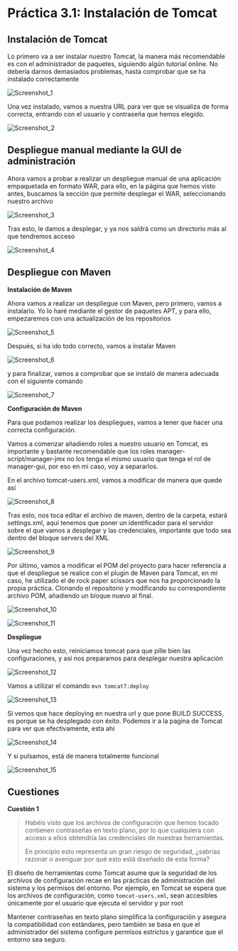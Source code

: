 # Práctica 3.1: Instalación de Tomcat

## Instalación de Tomcat

Lo primero va a ser instalar nuestro Tomcat, la manera más recomendable es con el administrador de paquetes, siguiendo algún tutorial online. No debería darnos demasiados problemas, hasta comprobar que se ha instalado correctamente

![Screenshot_1](../assets/images/Practica%203.1/Screenshot_1.png) 

Una vez instalado, vamos a nuestra URL para ver que se visualiza de forma correcta, entrando con el usuario y contraseña que hemos elegido.

![Screenshot_2](../assets/images/Practica%203.1/Screenshot_2.png) 

## Despliegue manual mediante la GUI de administración

Ahora vamos a probar a realizar un despliegue manual de una aplicación empaquetada en formato WAR, para ello, en la página que hemos visto antes, buscamos la sección que permite desplegar el WAR, seleccionando nuestro archivo

![Screenshot_3](../assets/images/Practica%203.1/Screenshot_3.png) 

Tras esto, le damos a desplegar, y ya nos saldrá como un directorio más al que tendremos acceso

![Screenshot_4](../assets/images/Practica%203.1/Screenshot_4.png) 

## Despliegue con Maven

**Instalación de Maven**

Ahora vamos a realizar un despliegue con Maven, pero primero, vamos a instalarlo. Yo lo haré mediante el gestor de paquetes APT, y para ello, empezaremos con una actualización de los repositorios 

![Screenshot_5](../assets/images/Practica%203.1/Screenshot_5.png) 

Después, si ha ido todo correcto, vamos a instalar Maven

![Screenshot_6](../assets/images/Practica%203.1/Screenshot_6.png) 

y para finalizar, vamos a comprobar que se instaló de manera adecuada con el siguiente comando

![Screenshot_7](../assets/images/Practica%203.1/Screenshot_7.png) 

**Configuración de Maven**

Para que podamos realizar los despliegues, vamos a tener que hacer una correcta configuración.

Vamos a comenzar añadiendo roles a nuestro usuario en Tomcat, es importante y bastante recomendable que los roles manager-script/manager-jmx no los tenga el mismo usuario que tenga el rol de manager-gui, por eso en mi caso, voy a separarlos.

En el archivo tomcat-users.xml, vamos a modificar de manera que quede así

![Screenshot_8](../assets/images/Practica%203.1/Screenshot_8.png) 

Tras esto, nos toca editar el archivo de maven, dentro de la carpeta, estará settings.xml, aquí tenemos que poner un identificador para el servidor sobre el que vamos a desplegar y las credenciales, importante que todo sea dentro del bloque servers del XML

![Screenshot_9](../assets/images/Practica%203.1/Screenshot_9.png) 

Por último, vamos a modificar el POM del proyecto para hacer referencia a que el despliegue se realice con el plugin de Maven para Tomcat, en mi caso, he utilizado el de rock paper scissors que nos ha proporcionado la propia práctica. Clonando el repositorio y modificando su correspondiente archivo POM, añadiendo un bloque nuevo al final.

![Screenshot_10](../assets/images/Practica%203.1/Screenshot_10.png) 

![Screenshot_11](../assets/images/Practica%203.1/Screenshot_11.png) 

**Despliegue**

Una vez hecho esto, reiniciamos tomcat para que pille bien las configuraciones, y así nos preparamos para desplegar nuestra aplicación

![Screenshot_12](../assets/images/Practica%203.1/Screenshot_12.png) 

Vamos a utilizar el comando `mvn tomcat7:deploy`

![Screenshot_13](../assets/images/Practica%203.1/Screenshot_13.png) 

Si vemos que hace deploying en nuestra url y que pone BUILD SUCCESS, es porque se ha desplegado con éxito. Podemos ir a la pagina de Tomcat para ver que efectivamente, esta ahí

![Screenshot_14](../assets/images/Practica%203.1/Screenshot_14.png) 

Y si pulsamos, está de manera totalmente funcional

![Screenshot_15](../assets/images/Practica%203.1/Screenshot_15.png) 

## Cuestiones

**Cuestión 1**

> Habéis visto que los archivos de configuración que hemos tocado
> contienen contraseñas en texto plano, por lo que cualquiera con acceso
> a ellos obtendría las credenciales de nuestras herramientas.
> 
> En principio esto representa un gran riesgo de seguridad, ¿sabrías
> razonar o averiguar por qué esto está diseñado de esta forma?

  
El diseño de herramientas como Tomcat asume que la seguridad de los archivos de configuración recae en las prácticas de administración del sistema y los permisos del entorno. Por ejemplo, en Tomcat se espera que los archivos de configuración, como `tomcat-users.xml`, sean accesibles únicamente por el usuario que ejecuta el servidor y por root

Mantener contraseñas en texto plano simplifica la configuración y asegura la compatibilidad con estándares, pero también se basa en que el administrador del sistema configure permisos estrictos y garantice que el entorno sea seguro.
